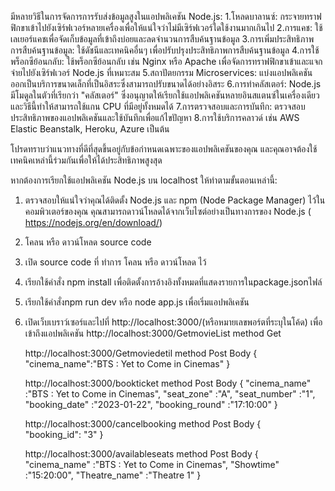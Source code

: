 มีหลายวิธีในการจัดการการรับส่งข้อมูลสูงในแอปพลิเคชัน Node.js:
    1.โหลดบาลานซ์: กระจายทราฟฟิกขาเข้าไปยังเซิร์ฟเวอร์หลายเครื่องเพื่อให้แน่ใจว่าไม่มีเซิร์ฟเวอร์ใดใช้งานมากเกินไป
    2.การแคช: ใช้เลเยอร์แคชเพื่อจัดเก็บข้อมูลที่เข้าถึงบ่อยและลดจำนวนการสืบค้นฐานข้อมูล
    3.การเพิ่มประสิทธิภาพการสืบค้นฐานข้อมูล: ใช้ดัชนีและเทคนิคอื่นๆ เพื่อปรับปรุงประสิทธิภาพการสืบค้นฐานข้อมูล
    4.การใช้พร็อกซีย้อนกลับ: ใช้พร็อกซีย้อนกลับ เช่น Nginx หรือ Apache เพื่อจัดการทราฟฟิกขาเข้าและแจกจ่ายไปยังเซิร์ฟเวอร์ Node.js ที่เหมาะสม
    5.สถาปัตยกรรม Microservices: แบ่งแอปพลิเคชันออกเป็นบริการขนาดเล็กที่เป็นอิสระซึ่งสามารถปรับขนาดได้อย่างอิสระ
    6.การทำคลัสเตอร์: Node.js มีโมดูลในตัวที่เรียกว่า "คลัสเตอร์" ซึ่งอนุญาตให้เรียกใช้แอปพลิเคชันหลายอินสแตนซ์ในเครื่องเดียว และวิธีนี้ทำให้สามารถใช้แกน CPU ที่มีอยู่ทั้งหมดได้
    7.การตรวจสอบและการบันทึก: ตรวจสอบประสิทธิภาพของแอปพลิเคชันและใช้บันทึกเพื่อแก้ไขปัญหา
    8.การใช้บริการคลาวด์ เช่น AWS Elastic Beanstalk, Heroku, Azure เป็นต้น

โปรดทราบว่าแนวทางที่ดีที่สุดขึ้นอยู่กับข้อกำหนดเฉพาะของแอปพลิเคชันของคุณ และคุณอาจต้องใช้เทคนิคเหล่านี้ร่วมกันเพื่อให้ได้ประสิทธิภาพสูงสุด



หากต้องการเรียกใช้แอปพลิเคชัน Node.js บน localhost ให้ทำตามขั้นตอนเหล่านี้:

1. ตรวจสอบให้แน่ใจว่าคุณได้ติดตั้ง Node.js และ npm (Node Package Manager) ไว้ในคอมพิวเตอร์ของคุณ คุณสามารถดาวน์โหลดได้จากเว็บไซต์อย่างเป็นทางการของ Node.js ( https://nodejs.org/en/download/)
2. โคลน หรือ ดาวน์โหลด  source code
3. เปิด source code ที่ ทำการ โคลน หรือ ดาวน์โหลด ไว้
4. เรียกใช้คำสั่ง npm install เพื่อติดตั้งการอ้างอิงทั้งหมดที่แสดงรายการในpackage.jsonไฟล์
5. เรียกใช้คำสั่งnpm run dev หรือ node app.js เพื่อเริ่มแอปพลิเคชัน
6. เปิดเว็บเบราว์เซอร์และไปที่ http://localhost:3000/(หรือหมายเลขพอร์ตที่ระบุในโค้ด) เพื่อเข้าถึงแอปพลิเคชัน
    http://localhost:3000/GetmovieList
    method Get
    
    http://localhost:3000/Getmoviedetil
    method Post
    Body
      {
        "cinema_name":"BTS : Yet to Come in Cinemas"
      }
    
    http://localhost:3000/bookticket
    method Post
    Body
      {
        "cinema_name" :"BTS : Yet to Come in Cinemas",
        "seat_zone" :"A",
        "seat_number" :"1",
        "booking_date" :"2023-01-22",
        "booking_round" :"17:10:00"
      }
      
    http://localhost:3000/cancelbooking
      method Post
      Body
      {  
        "booking_id": "3"
      }
    
    http://localhost:3000/availableseats
    method Post
    Body
      {  
        "cinema_name" :"BTS : Yet to Come in Cinemas",
        "Showtime" :"15:20:00",
        "Theatre_name" :"Theatre 1"
      }
